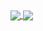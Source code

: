 <a href="https://github.com/peakchen90">
  <img align="center" src="https://github-readme-stats.vercel.app/api?username=peakchen90" />
</a>
<a href="https://github.com/peakchen90">
  <img align="center" src="https://github-readme-stats.vercel.app/api/top-langs/?username=peakchen90&layout=compact" />
</a>     
